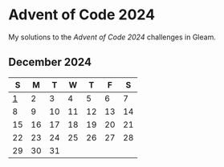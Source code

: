 # Advent of Code 2024

My solutions to the _Advent of Code 2024_ challenges in Gleam.

## December 2024

| S                      | M   | T   | W   | T   | F   | S   |
| ---------------------- | --- | --- | --- | --- | --- | --- |
| [1](./src/day_1.gleam) | 2   | 3   | 4   | 5   | 6   | 7   |
| 8                      | 9   | 10  | 11  | 12  | 13  | 14  |
| 15                     | 16  | 17  | 18  | 19  | 20  | 21  |
| 22                     | 23  | 24  | 25  | 26  | 27  | 28  |
| 29                     | 30  | 31  |     |     |     |     |
